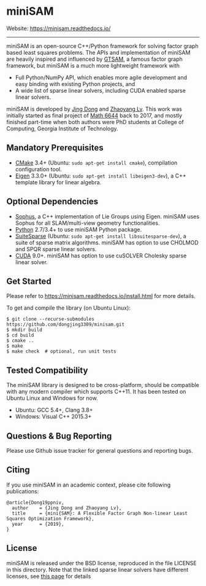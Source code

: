 miniSAM
=====

Website: https://minisam.readthedocs.io/

-------------------------------------------

miniSAM is an open-source C++/Python framework for solving factor graph based least squares problems. The APIs and implementation of miniSAM are heavily inspired and influenced by [GTSAM](https://gtsam.org/), a famous factor graph framework, but miniSAM is a much more lightweight framework with

- Full Python/NumPy API, which enables more agile development and easy binding with existing Python projects, and
- A wide list of sparse linear solvers, including CUDA enabled sparse linear solvers.

miniSAM is developed by [Jing Dong](mailto:thu.dongjing@gmail.com) and [Zhaoyang Lv](mailto:zhaoyang.lv@gatech.edu). This work was initially started as final project of [Math 6644](https://www.cc.gatech.edu/~echow/cse6644-17.html) back to 2017, and mostly finished part-time when both authors were PhD students at College of Computing, Georgia Institute of Technology.

Mandatory Prerequisites
------

- [CMake](https://cmake.org/) 3.4+ (Ubuntu: `sudo apt-get install cmake`), compilation configuration tool.
- [Eigen](http://eigen.tuxfamily.org) 3.3.0+ (Ubuntu: `sudo apt-get install libeigen3-dev`), a C++ template library for linear algebra.

Optional Dependencies
------

- [Sophus](https://github.com/strasdat/Sophus), a C++ implementation of Lie Groups using Eigen. miniSAM uses Sophus for all SLAM/multi-view geometry functionalities.
- [Python](http://www.python.org/) 2.7/3.4+ to use miniSAM Python package.
- [SuiteSparse](http://faculty.cse.tamu.edu/davis/suitesparse.html) (Ubuntu: `sudo apt-get install libsuitesparse-dev`), a suite of sparse matrix algorithms. miniSAM has option to use CHOLMOD and SPQR sparse linear solvers.
- [CUDA](https://developer.nvidia.com/cuda-downloads) 9.0+. miniSAM has option to use cuSOLVER Cholesky sparse linear solver.

Get Started
------

Please refer to https://minisam.readthedocs.io/install.html for more details.

To get and compile the library (on Ubuntu Linux):

```
$ git clone --recurse-submodules https://github.com/dongjing3309/minisam.git
$ mkdir build
$ cd build
$ cmake ..
$ make
$ make check  # optional, run unit tests
```
Tested Compatibility
-----

The miniSAM library is designed to be cross-platform, should be compatible with any modern compiler which supports C++11. It has been tested on Ubuntu Linux and Windows for now.

- Ubuntu: GCC 5.4+, Clang 3.8+
- Windows: Visual C++ 2015.3+


Questions & Bug Reporting
-----

Please use Github issue tracker for general questions and reporting bugs.

Citing
-----

If you use miniSAM in an academic context, please cite following publications:

```
@article{Dong19ppniv,
  author    = {Jing Dong and Zhaoyang Lv},
  title     = {mini{SAM}: A Flexible Factor Graph Non-linear Least Squares Optimization Framework},
  year      = {2019},
}
```

License
-----

miniSAM is released under the BSD license, reproduced in the file LICENSE in this directory.
Note that the linked sparse linear solvers have different licenses, see [this page](file:///home/jing/code/minisam-website/build/install.html#sparse-solvers-license) for details
